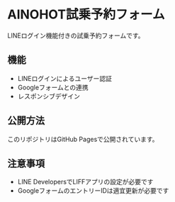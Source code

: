 # AINOHOT試乗予約フォーム

LINEログイン機能付きの試乗予約フォームです。

## 機能

- LINEログインによるユーザー認証
- Googleフォームとの連携
- レスポンシブデザイン

## 公開方法

このリポジトリはGitHub Pagesで公開されています。

## 注意事項

- LINE DevelopersでLIFFアプリの設定が必要です
- GoogleフォームのエントリーIDは適宜更新が必要です